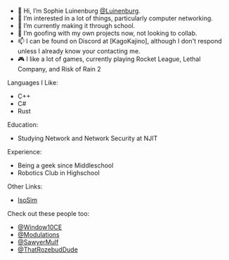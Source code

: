 - 👋 Hi, I’m Sophie Luinenburg [@Luinenburg](https://github.com/Luinenburg).
- 👀 I’m interested in a lot of things, particularly computer networking.
- 🌱 I’m currently making it through school.
- 💞️ I’m goofing with my own projects now, not looking to collab.
- 📫 I can be found on Discord at [KagoKajino], although I don't respond unless I already know your contacting me.
- 🎮 I like a lot of games, currently playing Rocket League, Lethal Company, and Risk of Rain 2

Languages I Like:
- C++
- C#
- Rust

Education:
- Studying Network and Network Security at NJIT

Experience:
- Being a geek since Middleschool
- Robotics Club in Highschool

Other Links:
- [IsoSim](https://isosim.neocities.org/)


Check out these people too:
- [@Window10CE](https://github.com/Windows10CE)
- [@Modulations](https://github.com/Modulations)
- [@SawyerMulf](https://github.com/SawyerMulf)
- [@ThatRozebudDude](https://github.com/ThatRozebudDude)
